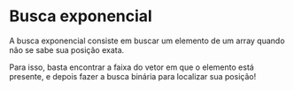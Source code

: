 # Busca exponencial

A busca exponencial consiste em buscar um elemento de um array quando não se sabe sua posição exata.

Para isso, basta encontrar a faixa do vetor em que o elemento está presente, e depois fazer a busca binária para localizar sua posição!